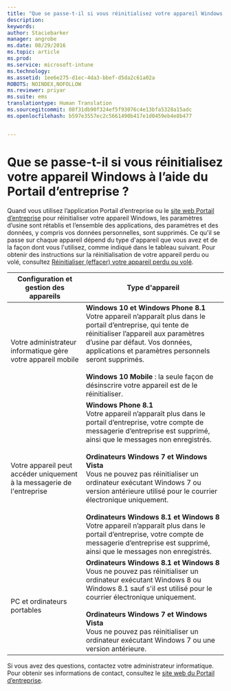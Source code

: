 ```yaml
---
title: "Que se passe-t-il si vous réinitialisez votre appareil Windows à l’aide du Portail d’entreprise ? | Microsoft Intune"
description: 
keywords: 
author: Staciebarker
manager: angrobe
ms.date: 08/29/2016
ms.topic: article
ms.prod: 
ms.service: microsoft-intune
ms.technology: 
ms.assetid: 1ee6e275-d1ec-4da3-bbef-d5da2c61a02a
ROBOTS: NOINDEX,NOFOLLOW
ms.reviewer: priyar
ms.suite: ems
translationtype: Human Translation
ms.sourcegitcommit: 08f31db90f324ef5f93076c4e13bfa5328a15adc
ms.openlocfilehash: b597e3557ec2c5661490b417e1d0459eb4e8b477


---
```



# Que se passe-t-il si vous réinitialisez votre appareil Windows à l’aide du Portail d’entreprise ?

Quand vous utilisez l’application Portail d’entreprise ou le [site web Portail d’entreprise](reset-your-device-cpwebsite.md) pour réinitialiser votre appareil Windows, les paramètres d’usine sont rétablis et l’ensemble des applications, des paramètres et des données, y compris vos données personnelles, sont supprimés. Ce qu'il se passe sur chaque appareil dépend du type d'appareil que vous avez et de la façon dont vous l'utilisez, comme indiqué dans le tableau suivant. Pour obtenir des instructions sur la réinitialisation de votre appareil perdu ou volé, consultez [Réinitialiser (effacer) votre appareil perdu ou volé](reset-erase-your-lost-or-stolen-device-windows.md).

|Configuration et gestion des appareils|Type d'appareil|
|---------------------------------------|---------------|
|Votre administrateur informatique gère votre appareil mobile|**Windows 10 et Windows Phone 8.1**</br>Votre appareil n’apparaît plus dans le portail d’entreprise, qui tente de réinitialiser l’appareil aux paramètres d’usine par défaut. Vos données, applications et paramètres personnels seront supprimés. <br /><br />**Windows 10 Mobile** : la seule façon de désinscrire votre appareil est de le réinitialiser.|
|Votre appareil peut accéder uniquement à la messagerie de l'entreprise|**Windows Phone 8.1**<br />Votre appareil n’apparaît plus dans le portail d’entreprise, votre compte de messagerie d’entreprise est supprimé, ainsi que le messages non enregistrés.<br /><br />**Ordinateurs Windows 7 et Windows Vista**<br />Vous ne pouvez pas réinitialiser un ordinateur exécutant Windows 7 ou version antérieure utilisé pour le courrier électronique uniquement.<br /><br />**Ordinateurs Windows 8.1 et Windows 8**<br />Votre appareil n’apparaît plus dans le portail d’entreprise, votre compte de messagerie d’entreprise est supprimé, ainsi que le messages non enregistrés.|
|PC et ordinateurs portables|**Ordinateurs Windows 8.1 et Windows 8**<br />Vous ne pouvez pas réinitialiser un ordinateur exécutant Windows 8 ou Windows 8.1 sauf s'il est utilisé pour le courrier électronique uniquement.<br /><br />**Ordinateurs Windows 7 et Windows Vista**<br />Vous ne pouvez pas réinitialiser un ordinateur exécutant Windows 7 ou une version antérieure.|

Si vous avez des questions, contactez votre administrateur informatique. Pour obtenir ses informations de contact, consultez le [site web du Portail d’entreprise](http://portal.manage.microsoft.com).





<!--HONumber=Oct16_HO2-->


